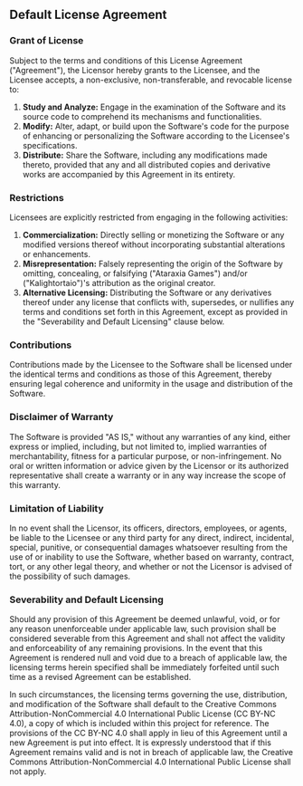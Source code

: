 ## Default License Agreement

### Grant of License

Subject to the terms and conditions of this License Agreement ("Agreement"), the Licensor hereby grants to the Licensee, and the Licensee accepts, a non-exclusive, non-transferable, and revocable license to:

1. __Study and Analyze:__ Engage in the examination of the Software and its source code to comprehend its mechanisms and functionalities.
2. __Modify:__ Alter, adapt, or build upon the Software's code for the purpose of enhancing or personalizing the Software according to the Licensee's specifications.
3. __Distribute:__ Share the Software, including any modifications made thereto, provided that any and all distributed copies and derivative works are accompanied by this Agreement in its entirety.

### Restrictions

Licensees are explicitly restricted from engaging in the following activities:

1. __Commercialization:__ Directly selling or monetizing the Software or any modified versions thereof without incorporating substantial alterations or enhancements.
2. __Misrepresentation:__ Falsely representing the origin of the Software by omitting, concealing, or falsifying ("Ataraxia Games") and/or ("Kalightortaio")'s attribution as the original creator.
3. __Alternative Licensing:__ Distributing the Software or any derivatives thereof under any license that conflicts with, supersedes, or nullifies any terms and conditions set forth in this Agreement, except as provided in the "Severability and Default Licensing" clause below.

### Contributions

Contributions made by the Licensee to the Software shall be licensed under the identical terms and conditions as those of this Agreement, thereby ensuring legal coherence and uniformity in the usage and distribution of the Software.

### Disclaimer of Warranty

The Software is provided "AS IS," without any warranties of any kind, either express or implied, including, but not limited to, implied warranties of merchantability, fitness for a particular purpose, or non-infringement. No oral or written information or advice given by the Licensor or its authorized representative shall create a warranty or in any way increase the scope of this warranty.

### Limitation of Liability

In no event shall the Licensor, its officers, directors, employees, or agents, be liable to the Licensee or any third party for any direct, indirect, incidental, special, punitive, or consequential damages whatsoever resulting from the use of or inability to use the Software, whether based on warranty, contract, tort, or any other legal theory, and whether or not the Licensor is advised of the possibility of such damages.

### Severability and Default Licensing

Should any provision of this Agreement be deemed unlawful, void, or for any reason unenforceable under applicable law, such provision shall be considered severable from this Agreement and shall not affect the validity and enforceability of any remaining provisions. In the event that this Agreement is rendered null and void due to a breach of applicable law, the licensing terms herein specified shall be immediately forfeited until such time as a revised Agreement can be established.

In such circumstances, the licensing terms governing the use, distribution, and modification of the Software shall default to the Creative Commons Attribution-NonCommercial 4.0 International Public License (CC BY-NC 4.0), a copy of which is included within this project for reference. The provisions of the CC BY-NC 4.0 shall apply in lieu of this Agreement until a new Agreement is put into effect. It is expressly understood that if this Agreement remains valid and is not in breach of applicable law, the Creative Commons Attribution-NonCommercial 4.0 International Public License shall not apply.
